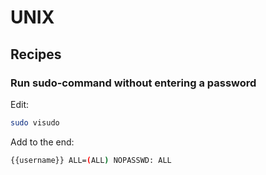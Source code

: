 # UNIX

## Recipes

### Run sudo-command without entering a password

Edit:

```bash
sudo visudo
```

Add to the end:

```bash
{{username}} ALL=(ALL) NOPASSWD: ALL
```
